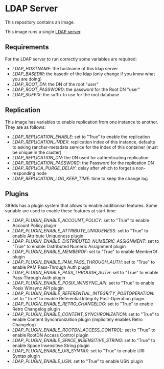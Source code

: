 LDAP Server
===========

This repository contains an image.

This image runs a single [LDAP server](http://directory.fedoraproject.org/).

## Requirements

For the LDAP server to run correctly some variables are required:

- *LDAP_HOSTNAME*: the hostname of this ldap server
- *LDAP_BASEDIR*: the basedir of the ldap (only change if you know what you are doing)
- *LDAP_ROOT_DN*: the DN of the root "user"
- *LDAP_ROOT_PASSWORD*: the password for the Root DN "user"
- *LDAP_SUFFIX*: the suffix to use for the root database

## Replication

This image has variables to enable replication from one instance to another. They are as follows:

- *LDAP_REPLICATION_ENABLE*: set to "True" to enable the replication
- *LDAP_REPLICATION_INDEX*: replication index of this instance, defaults to asking rancher-metadata service for the index of this container (must be unique in the cluster)
- *LDAP_REPLICATION_DN*: the DN used for authenticating replication
- *LDAP_REPLICATION_PASSWORD*: the Password for the replication DN
- *LDAP_REPLICA_PURGE_DELAY*: delay after which to forget a non-responding node
- *LDAP_REPLICATION_LOG_KEEP_TIME*: time to keep the change log

## Plugins

389ds has a plugin system that allows to enable additionnal features. Some variable are used to enable these features at start time:

- *LDAP_PLUGIN_ENABLE_ACCOUNT_POLICY*: set to "True" to enable Account Policy plugin
- *LDAP_PLUGIN_ENABLE_ATTRIBUTE_UNIQUENESS*: set to "True" to enable Attribute Uniqueness plugin
- *LDAP_PLUGIN_ENABLE_DISTRIBUTED_NUMBERIC_ASSIGNMENT*: set to "True" to enable Distributed Numeric Assignment plugin
- *LDAP_PLUGIN_ENABLE_MEMBEROF*: set to "True" to enable MemberOf plugin
- *LDAP_PLUGIN_ENABLE_PAM_PASS_THROUGH_AUTH*: set to "True" to enable PAM Pass-Through Auth plugin
- *LDAP_PLUGIN_ENABLE_PASS_THROUGH_AUTH*: set to "True" to enable Pass-Through Auth plugin
- *LDAP_PLUGIN_ENABLE_POSIX_WINSYNC_API*: set to "True" to enable Posix Winsync API plugin
- *LDAP_PLUGIN_ENABLE_REFERENTIAL_INTEGRITY_POSTOPERATION*: set to "True" to enable Referential Integrity Post-Operation plugin
- *LDAP_PLUGIN_ENABLE_RETRO_CHANGELOG*: set to "True" to enable Retro Changelog plugin
- *LDAP_PLUGIN_ENABLE_CONTENT_SYNCHRONIZATION*: set to "True" to enable Content Synchronization plugin (implicitely enables Retro Changelog)
- *LDAP_PLUGIN_ENABLE_ROOTDN_ACCESS_CONTROL*: set to "True" to enable RootDN Access Control plugin
- *LDAP_PLUGIN_ENABLE_SPACE_INSENSITIVE_STRING*: set to "True" to enable Space Insensitive String plugin
- *LDAP_PLUGIN_ENABLE_URI_SYNTAX*: set to "True" to enable URI Syntax plugin
- *LDAP_PLUGIN_ENABLE_USN*: set to "True" to enable USN plugin
